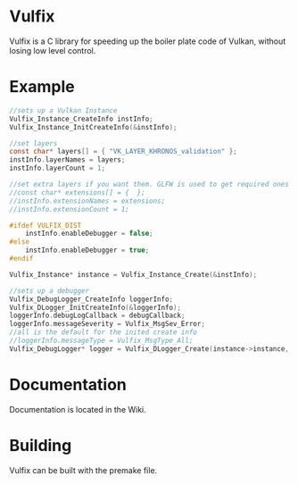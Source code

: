 # Vulfix
Vulfix is a C library for speeding up the boiler plate code of Vulkan, without losing low level control.

# Example

```c
//sets up a Vulkan Instance
Vulfix_Instance_CreateInfo instInfo;
Vulfix_Instance_InitCreateInfo(&instInfo);

//set layers
const char* layers[] = { "VK_LAYER_KHRONOS_validation" };
instInfo.layerNames = layers;
instInfo.layerCount = 1;

//set extra layers if you want them. GLFW is used to get required ones
//const char* extensions[] = {  };
//instInfo.extensionNames = extensions;
//instInfo.extensionCount = 1;

#ifdef VULFIX_DIST
	instInfo.enableDebugger = false;
#else
	instInfo.enableDebugger = true;
#endif

Vulfix_Instance* instance = Vulfix_Instance_Create(&instInfo);

//sets up a debugger
Vulfix_DebugLogger_CreateInfo loggerInfo;
Vulfix_DLogger_InitCreateInfo(&loggerInfo);
loggerInfo.debugLogCallback = debugCallback;
loggerInfo.messageSeverity = Vulfix_MsgSev_Error;
//all is the default for the inited create info
//loggerInfo.messageType = Vulfix_MsgType_All;
Vulfix_DebugLogger* logger = Vulfix_DLogger_Create(instance->instance, &loggerInfo);
```

# Documentation
Documentation is located in the Wiki.

# Building
Vulfix can be built with the premake file.
